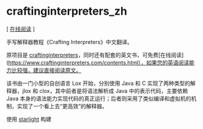 # craftinginterpreters_zh

[ [在线阅读](https://readonly.link/books/https://raw.githubusercontent.com/GuoYaxiang/craftinginterpreters_zh/main/book.json) ]

手写解释器教程《Crafting Interpreters》中文翻译。

原项目是 [craftinginterpreters](https://github.com/munificent/craftinginterpreters)，同时还有配套的英文书，可免费[在线阅读](https://www.craftinginterpreters.com/contents.html），如果您的英语阅读能力比较强，建议直接阅读原文。

该书由一门小型的自创语言 Lox 开始，分别使用 Java 和 C 实现了两种类型的解释器，jlox 和 clox，其中前者是将语法解析成 Java 中的表示代码，主要依赖 Java 本身的语法能力实现代码的真正运行；后者则采用了类似编译和虚拟机的机制，实现了一个看上去“更高效”的解释器。

使用 [starlight](https://starlight.astro.build/) 构建
